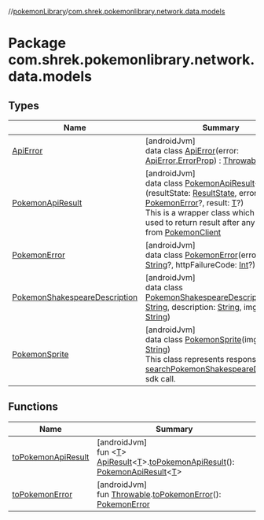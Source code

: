 //[pokemonLibrary](../../index.md)/[com.shrek.pokemonlibrary.network.data.models](index.md)

# Package com.shrek.pokemonlibrary.network.data.models

## Types

| Name | Summary |
|---|---|
| [ApiError](-api-error/index.md) | [androidJvm]<br>data class [ApiError](-api-error/index.md)(error: [ApiError.ErrorProp](-api-error/-error-prop/index.md)) : [Throwable](https://kotlinlang.org/api/latest/jvm/stdlib/kotlin/-throwable/index.html) |
| [PokemonApiResult](-pokemon-api-result/index.md) | [androidJvm]<br>data class [PokemonApiResult](-pokemon-api-result/index.md)&lt;[T](-pokemon-api-result/index.md)&gt;(resultState: [ResultState](../com.shrek.pokemonlibrary.network.api/-result-state/index.md), error: [PokemonError](-pokemon-error/index.md)?, result: [T](-pokemon-api-result/index.md)?)<br>This is a wrapper class which will be used to return result after any SDK call from [PokemonClient](../com.shrek.pokemonlibrary.client/-pokemon-client/index.md) |
| [PokemonError](-pokemon-error/index.md) | [androidJvm]<br>data class [PokemonError](-pokemon-error/index.md)(errorMessage: [String](https://kotlinlang.org/api/latest/jvm/stdlib/kotlin/-string/index.html)?, httpFailureCode: [Int](https://kotlinlang.org/api/latest/jvm/stdlib/kotlin/-int/index.html)?) |
| [PokemonShakespeareDescription](-pokemon-shakespeare-description/index.md) | [androidJvm]<br>data class [PokemonShakespeareDescription](-pokemon-shakespeare-description/index.md)(name: [String](https://kotlinlang.org/api/latest/jvm/stdlib/kotlin/-string/index.html), description: [String](https://kotlinlang.org/api/latest/jvm/stdlib/kotlin/-string/index.html), imgUrl: [String](https://kotlinlang.org/api/latest/jvm/stdlib/kotlin/-string/index.html)) |
| [PokemonSprite](-pokemon-sprite/index.md) | [androidJvm]<br>data class [PokemonSprite](-pokemon-sprite/index.md)(imgUrl: [String](https://kotlinlang.org/api/latest/jvm/stdlib/kotlin/-string/index.html))<br>This class represents response of [searchPokemonShakespeareDescription](../com.shrek.pokemonlibrary.client/-pokemon-client/search-pokemon-sprite.md) sdk call. |

## Functions

| Name | Summary |
|---|---|
| [toPokemonApiResult](to-pokemon-api-result.md) | [androidJvm]<br>fun &lt;[T](to-pokemon-api-result.md)&gt; [ApiResult](../com.shrek.pokemonlibrary.network.api/-api-result/index.md)&lt;[T](to-pokemon-api-result.md)&gt;.[toPokemonApiResult](to-pokemon-api-result.md)(): [PokemonApiResult](-pokemon-api-result/index.md)&lt;[T](to-pokemon-api-result.md)&gt; |
| [toPokemonError](to-pokemon-error.md) | [androidJvm]<br>fun [Throwable](https://kotlinlang.org/api/latest/jvm/stdlib/kotlin/-throwable/index.html).[toPokemonError](to-pokemon-error.md)(): [PokemonError](-pokemon-error/index.md) |

